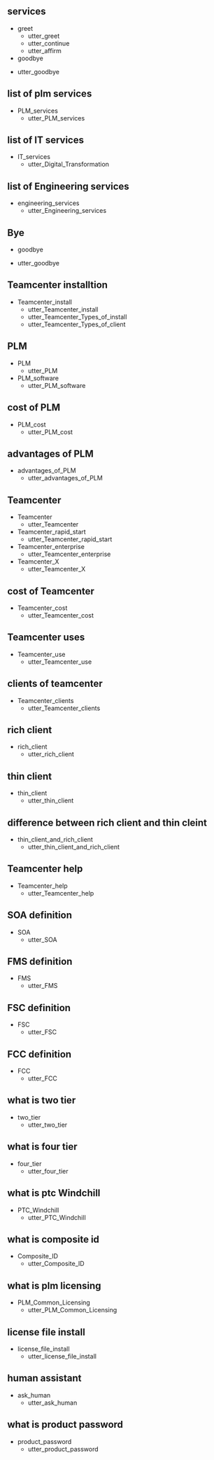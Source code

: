 
## services
* greet
  - utter_greet
  - utter_continue
  - utter_affirm
* goodbye
 - utter_goodbye

## list of plm services
* PLM_services
  - utter_PLM_services

## list of IT services
* IT_services
  - utter_Digital_Transformation

## list of Engineering services
* engineering_services
  - utter_Engineering_services

## Bye
* goodbye
 - utter_goodbye

## Teamcenter installtion
* Teamcenter_install
  - utter_Teamcenter_install
  - utter_Teamcenter_Types_of_install
  - utter_Teamcenter_Types_of_client

## PLM
* PLM
  - utter_PLM
* PLM_software
  - utter_PLM_software
  
## cost of PLM
* PLM_cost
  - utter_PLM_cost
  
## advantages of PLM
* advantages_of_PLM
  - utter_advantages_of_PLM
  
## Teamcenter
* Teamcenter
  - utter_Teamcenter
* Teamcenter_rapid_start
  - utter_Teamcenter_rapid_start
* Teamcenter_enterprise
  - utter_Teamcenter_enterprise
* Teamcenter_X
  - utter_Teamcenter_X

## cost of Teamcenter
* Teamcenter_cost
  - utter_Teamcenter_cost

## Teamcenter uses
* Teamcenter_use
  - utter_Teamcenter_use

## clients of teamcenter
* Teamcenter_clients
  - utter_Teamcenter_clients
  
## rich client
* rich_client
  - utter_rich_client
  
## thin client
* thin_client
  - utter_thin_client
  
## difference between rich client and thin cleint
* thin_client_and_rich_client
  - utter_thin_client_and_rich_client

## Teamcenter help
* Teamcenter_help
  - utter_Teamcenter_help

## SOA definition
* SOA
  - utter_SOA

## FMS definition
* FMS
  - utter_FMS

## FSC definition
* FSC
  - utter_FSC

## FCC definition
* FCC
  - utter_FCC

## what is two tier
* two_tier
  - utter_two_tier

## what is four tier
* four_tier
  - utter_four_tier

## what is ptc Windchill
* PTC_Windchill
  - utter_PTC_Windchill

## what is composite id
* Composite_ID
  - utter_Composite_ID

## what is plm licensing
* PLM_Common_Licensing
  - utter_PLM_Common_Licensing

## license file install
* license_file_install
  - utter_license_file_install

## human assistant
* ask_human
  - utter_ask_human

## what is product password
* product_password
  - utter_product_password